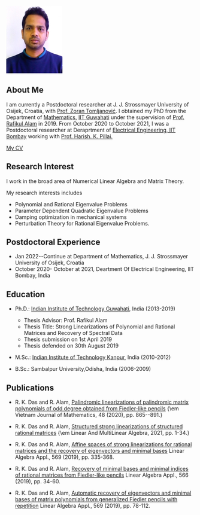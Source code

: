 ![Image](/photo_GM.jpg)
## About Me
I am currently a Postdoctoral researcher at J. J. Strossmayer University of Osijek, Croatia, with [Prof. Zoran Tomljanović](https://www.mathos.unios.hr/index.php/kadrovi/nastavnici-i-suradnici/26-homepage/odjel/kadrovi/homepages/119-zoran-tomljanovic-s-home-page). I obtained my PhD from the Department of [Mathematics](https://www.iitg.ac.in/maths), [IIT Guwahati](https://www.iitg.ac.in) under the supervision of [Prof. Rafikul Alam](https://www.iitg.ac.in/rafik/) in 2019. From October 2020 to October 2021, I was a Postdoctoral researcher at Deraprtment of [Electrical Engineering, IIT Bombay](https://www.ee.iitb.ac.in/old_web) working with [Prof. Harish. K. Pillai.](https://www.ee.iitb.ac.in/wiki/faculty/hp#contact_information)  

[My CV](/CV_Acad_Ranjan_Jan22.pdf)

## Research Interest
I work in the broad area of Numerical Linear Algebra and Matrix Theory.

My research interests includes

* Polynomial and Rational Eigenvalue Problems 
* Parameter Dependent Quadratic Eigenvalue Problems 
* Damping optimization in mechanical systems
* Perturbation Theory for Rational Eigenvalue Problems.
 
## Postdoctoral Experience
* Jan 2022--Continue at Department of Mathematics, J. J. Strossmayer University of Osijek, Croatia
* October 2020- October at 2021, Deartment Of Electrical Engineering, IIT Bombay, India 
  


## Education
* Ph.D.: [Indian Institute of Technology Guwahati](https://www.iitg.ac.in/), India (2013-2019)
  * Thesis Advisor: Prof. Rafikul Alam
  * Thesis Title: Strong Linearizations of Polynomial and Rational Matrices and Recovery of Spectral Data
  * Thesis submission on 1st April 2019
  * Thesis defended on 30th August 2019
         
 * M.Sc.: [Indian Institute of Technology Kanpur](http://www.iitk.ac.in/), India (2010-2012)
 
 * B.Sc.: Sambalpur University,Odisha, India (2006-2009)

 
 
## Publications 
* R. K. Das and R. Alam, [Palindromic linearizations of palindromic matrix polynomials of odd degree obtained from Fiedler-like pencils](https://doi.org/10.1007/s10013-020-00444-w) {\em Vietnam Journal of Mathematics, 48 (2020), pp. 865--891.}
  
* R. K. Das and R. Alam, [Structured strong linearizations of structured rational matrices](https://www.tandfonline.com/doi/full/10.1080/03081087.2021.1945525) {\em Linear And MultiLinear Algebra, 2021, pp. 1-34.} 

* R. K. Das and R. Alam, [Affine spaces of strong linearizations for rational matrices and the recovery of eigenvectors and minimal bases](https://doi.org/10.1016/j.laa.2019.02.001) Linear Algebra Appl., 569 (2019), pp. 335-368.

* R. K. Das and R. Alam, [Recovery of minimal bases and minimal indices of rational matrices from Fiedler-like pencils](https://doi.org/10.1016/j.laa.2018.12.021) Linear Algebra Appl., 566 (2019), pp. 34-60.

* R. K. Das and R. Alam, [Automatic recovery of eigenvectors and minimal bases of matrix polynomials from generalized Fiedler pencils with repetition](https://doi.org/10.1016/j.laa.2019.01.013) Linear Algebra Appl., 569 (2019), pp. 78-112.
